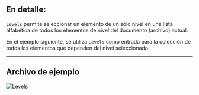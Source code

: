 ## En detalle:
`Levels` permite seleccionar un elemento de un solo nivel en una lista alfabética de todos los elementos de nivel del documento (archivo) actual.

En el ejemplo siguiente, se utiliza `Levels` como entrada para la colección de todos los elementos que dependen del nivel seleccionado.
___
## Archivo de ejemplo

![Levels](./DSRevitNodesUI.Levels_img.jpg)

